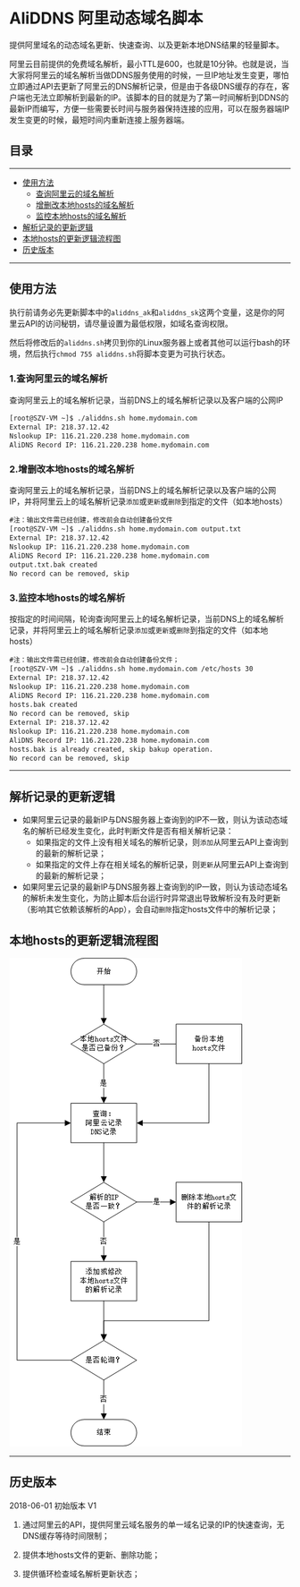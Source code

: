 # AliDDNS 阿里动态域名脚本

提供阿里域名的动态域名更新、快速查询、以及更新本地DNS结果的轻量脚本。

阿里云目前提供的免费域名解析，最小TTL是600，也就是10分钟。也就是说，当大家将阿里云的域名解析当做DDNS服务使用的时候，一旦IP地址发生变更，哪怕立即通过API去更新了阿里云的DNS解析记录，但是由于各级DNS缓存的存在，客户端也无法立即解析到最新的IP。该脚本的目的就是为了第一时间解析到DDNS的最新IP而编写，方便一些需要长时间与服务器保持连接的应用，可以在服务器端IP发生变更的时候，最短时间内重新连接上服务器端。

## 目录

---

- [使用方法](#使用方法)
  - [查询阿里云的域名解析](#1查询阿里云的域名解析)
  - [增删改本地hosts的域名解析](#2增删改本地hosts的域名解析)
  - [监控本地hosts的域名解析](#3监控本地hosts的域名解析)
- [解析记录的更新逻辑](#解析记录的更新逻辑)
- [本地hosts的更新逻辑流程图](#本地hosts的更新逻辑流程图)
- [历史版本](#历史版本)

---

## 使用方法

执行前请务必先更新脚本中的`aliddns_ak`和`aliddns_sk`这两个变量，这是你的阿里云API的访问秘钥，请尽量设置为最低权限，如域名查询权限。

然后将修改后的`aliddns.sh`拷贝到你的Linux服务器上或者其他可以运行bash的环境，然后执行`chmod 755 aliddns.sh`将脚本变更为可执行状态。

### 1.查询阿里云的域名解析

查询阿里云上的域名解析记录，当前DNS上的域名解析记录以及客户端的公网IP

```shell
[root@SZV-VM ~]$ ./aliddns.sh home.mydomain.com
External IP: 218.37.12.42
Nslookup IP: 116.21.220.238 home.mydomain.com
AliDNS Record IP: 116.21.220.238 home.mydomain.com
```

### 2.增删改本地hosts的域名解析

查询阿里云上的域名解析记录，当前DNS上的域名解析记录以及客户端的公网IP，并将阿里云上的域名解析记录`添加`或`更新`或`删除`到指定的文件（如本地hosts）

```shell
#注：输出文件需已经创建，修改前会自动创建备份文件
[root@SZV-VM ~]$ ./aliddns.sh home.mydomain.com output.txt
External IP: 218.37.12.42
Nslookup IP: 116.21.220.238 home.mydomain.com
AliDNS Record IP: 116.21.220.238 home.mydomain.com
output.txt.bak created
No record can be removed, skip
```

### 3.监控本地hosts的域名解析

按指定的时间间隔，轮询查询阿里云上的域名解析记录，当前DNS上的域名解析记录，并将阿里云上的域名解析记录`添加`或`更新`或`删除`到指定的文件（如本地hosts）

```shell
#注：输出文件需已经创建，修改前会自动创建备份文件；
[root@SZV-VM ~]$ ./aliddns.sh home.mydomain.com /etc/hosts 30
External IP: 218.37.12.42
Nslookup IP: 116.21.220.238 home.mydomain.com
AliDNS Record IP: 116.21.220.238 home.mydomain.com
hosts.bak created
No record can be removed, skip
External IP: 218.37.12.42
Nslookup IP: 116.21.220.238 home.mydomain.com
AliDNS Record IP: 116.21.220.238 home.mydomain.com
hosts.bak is already created, skip bakup operation.
No record can be removed, skip
```

---

## 解析记录的更新逻辑

- 如果阿里云记录的最新IP与DNS服务器上查询到的IP不一致，则认为该动态域名的解析已经发生变化，此时判断文件是否有相关解析记录：
  - 如果指定的文件上没有相关域名的解析记录，则`添加`从阿里云API上查询到的最新的解析记录；
  - 如果指定的文件上存在相关域名的解析记录，则`更新`从阿里云API上查询到的最新的解析记录；
- 如果阿里云记录的最新IP与DNS服务器上查询到的IP一致，则认为该动态域名的解析未发生变化，为防止脚本后台运行时异常退出导致解析没有及时更新（影响其它依赖该解析的App），会自动`删除`指定hosts文件中的解析记录；

## 本地hosts的更新逻辑流程图

![本地hosts更新的流程图](query_flow.png)

---

## 历史版本

2018-06-01 初始版本 V1

1. 通过阿里云的API，提供阿里云域名服务的单一域名记录的IP的快速查询，无DNS缓存等待时间限制；

2. 提供本地hosts文件的更新、删除功能；

3. 提供循环检查域名解析更新状态；
